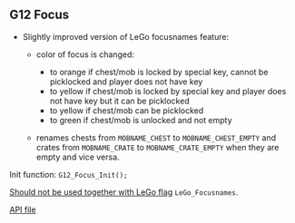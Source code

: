 ## G12 Focus
 - Slightly improved version of LeGo focusnames feature:
   - color of focus is changed:
      * to orange if chest/mob is locked by special key, cannot be picklocked and player does not have key
      * to yellow if chest/mob is locked by special key and player does not have key but it can be picklocked
      * to yellow if chest/mob can be picklocked
      * to green if chest/mob is unlocked and not empty

   - renames chests from `MOBNAME_CHEST` to `MOBNAME_CHEST_EMPTY` and crates from `MOBNAME_CRATE` to `MOBNAME_CRATE_EMPTY` when they are empty and vice versa.

Init function: `G12_Focus_Init();`

<ins>Should not be used together with LeGo flag</ins> `LeGo_Focusnames`.

[API file](../Standalone-Packages/G12-Focus/focus_API.d)
